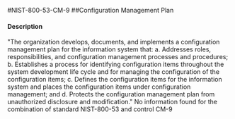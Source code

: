 #NIST-800-53-CM-9
##Configuration Management Plan
#### Description
"The organization develops, documents, and implements a configuration management plan for the information system that:
  a.  Addresses roles, responsibilities, and configuration management processes and procedures;
  b.  Establishes a process for identifying configuration items throughout the system development life cycle and for managing the configuration of the configuration items;
  c.  Defines the configuration items for the information system and places the configuration items under configuration management; and
  d.  Protects the configuration management plan from unauthorized disclosure and modification."
No information found for the combination of standard NIST-800-53 and control CM-9
